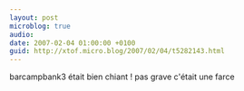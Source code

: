 ```yaml
---
layout: post
microblog: true
audio: 
date: 2007-02-04 01:00:00 +0100
guid: http://xtof.micro.blog/2007/02/04/t5282143.html
---
```

barcampbank3 était bien chiant ! pas grave c'était une farce 
